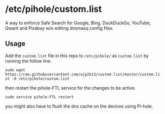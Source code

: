 # /etc/pihole/custom.list
A way to enforce Safe Search for Google, Bing, DuckDuckGo, YouTube, Qwant and Pixabay w/o editing dnsmasq config files.


## Usage
Add the `custom.list` file in this repo to `/etc/pihole/` as `custom.list` by running the follow line.

`sudo wget https://raw.githubusercontent.com/ajp2k13/custom.list/master/custom.list -O /etc/pihole/custom.list`

then restart the pihole-FTL service for the changes to be active.

`sudo service pihole-FTL restart`

you might also have to flush the dns cache on the devices using Pi-hole.
